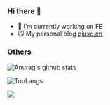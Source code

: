 ### Hi there 👋

<!--
**qiuxchao/qiuxchao** is a ✨ _special_ ✨ repository because its `README.md` (this file) appears on your GitHub profile.

Here are some ideas to get you started:

- 🔭 I’m currently working on ...
- 🌱 I’m currently learning ...
- 👯 I’m looking to collaborate on ...
- 🤔 I’m looking for help with ...
- 💬 Ask me about ...
- 📫 How to reach me: ...
- 😄 Pronouns: ...
- ⚡ Fun fact: ...
-->

- 🔭 I’m currently working on FE
- 😼 My personal blog [qiuxc.cn](https://qiuxc.cn)


### Others

![Anurag's github stats](https://github-readme-stats.vercel.app/api?username=qiuxchao&theme=dracula)

![TopLangs](https://github-readme-stats.vercel.app/api/top-langs?username=qiuxchao&layout=compact&show_icons=true&theme=dracula)  

<img src="https://visitor-badge.glitch.me/badge?page_id=qiuxchao" />
